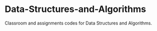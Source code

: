 # Data-Structures-and-Algorithms
Classroom and assignments codes for Data Structures and Algorithms.
